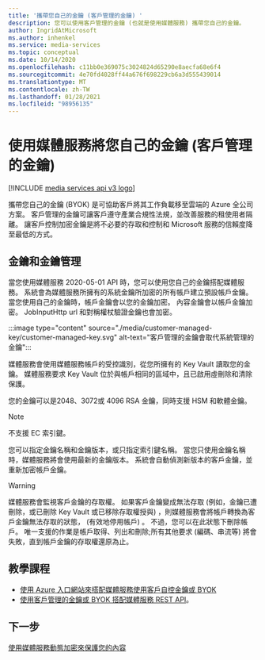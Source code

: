```yaml
---
title: '攜帶您自己的金鑰 (客戶管理的金鑰) '
description: 您可以使用客戶管理的金鑰 (也就是使用媒體服務) 攜帶您自己的金鑰。
author: IngridAtMicrosoft
ms.author: inhenkel
ms.service: media-services
ms.topic: conceptual
ms.date: 10/14/2020
ms.openlocfilehash: c11bb0e369075c3024824d65290e8aecfa68e6f4
ms.sourcegitcommit: 4e70fd4028ff44a676f698229cb6a3d555439014
ms.translationtype: MT
ms.contentlocale: zh-TW
ms.lasthandoff: 01/28/2021
ms.locfileid: "98956135"
---
```

# <a name="bring-your-own-key-customer-managed-keys-with-media-services"></a>使用媒體服務將您自己的金鑰 (客戶管理的金鑰) 

[!INCLUDE [media services api v3 logo](./includes/v3-hr.md)]

攜帶您自己的金鑰 (BYOK) 是可協助客戶將其工作負載移至雲端的 Azure 全公司方案。 客戶管理的金鑰可讓客戶遵守產業合規性法規，並改善服務的租使用者隔離。 讓客戶控制加密金鑰是將不必要的存取和控制和 Microsoft 服務的信賴度降至最低的方式。

## <a name="keys-and-key-management"></a>金鑰和金鑰管理

當您使用媒體服務 2020-05-01 API 時，您可以使用您自己的金鑰搭配媒體服務。 系統會為媒體服務所擁有的系統金鑰所加密的所有帳戶建立預設帳戶金鑰。 當您使用自己的金鑰時，帳戶金鑰會以您的金鑰加密。 內容金鑰會以帳戶金鑰加密。 JobInputHttp url 和對稱權杖驗證金鑰也會加密。

:::image type="content" source="./media/customer-managed-key/customer-managed-key.svg" alt-text="客戶管理的金鑰會取代系統管理的金鑰":::

媒體服務會使用媒體服務帳戶的受控識別，從您所擁有的 Key Vault 讀取您的金鑰。 媒體服務要求 Key Vault 位於與帳戶相同的區域中，且已啟用虛刪除和清除保護。

您的金鑰可以是2048、3072或 4096 RSA 金鑰，同時支援 HSM 和軟體金鑰。

> [!NOTE]
> 不支援 EC 索引鍵。

您可以指定金鑰名稱和金鑰版本，或只指定索引鍵名稱。 當您只使用金鑰名稱時，媒體服務將會使用最新的金鑰版本。 系統會自動偵測新版本的客戶金鑰，並重新加密帳戶金鑰。

> [!WARNING]
> 媒體服務會監視客戶金鑰的存取權。 如果客戶金鑰變成無法存取 (例如，金鑰已遭刪除，或已刪除 Key Vault 或已移除存取權授與) ，則媒體服務會將帳戶轉換為客戶金鑰無法存取的狀態， (有效地停用帳戶) 。 不過，您可以在此狀態下刪除帳戶。 唯一支援的作業是帳戶取得、列出和刪除;所有其他要求 (編碼、串流等) 將會失敗，直到帳戶金鑰的存取權還原為止。

## <a name="tutorials"></a>教學課程

- [使用 Azure 入口網站來搭配媒體服務使用客戶自控金鑰或 BYOK](tutorial-byok-portal.md)
- [使用客戶管理的金鑰或 BYOK 搭配媒體服務 REST API](tutorial-byok-postman.md)。

## <a name="next-steps"></a>下一步

[使用媒體服務動態加密來保護您的內容](content-protection-overview.md)
